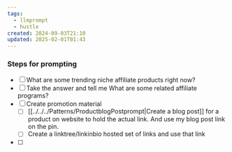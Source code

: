 ```yaml
---
tags:
  - llmprompt
  - hustle
created: 2024-09-03T21:10
updated: 2025-02-01T01:43
---
```



### Steps for prompting

- [ ] What are some trending niche affiliate products right now? 
- [ ] Take the answer and tell me What are some related affiliate programs? 
- [ ] Create promotion material
	- [ ] [[../../../Patterns/ProductblogPostprompt|Create a blog post]] for a product on website to hold the actual link. And use my blog post link on the pin. 
	- [ ] Create a linktree/linkinbio hosted set of links and use that link 
- [ ] 